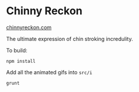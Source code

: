 Chinny Reckon
=============

[chinnyreckon.com](http://chinnyreckon.com)

The ultimate expression of chin stroking incredulity.

To build:

`npm install`

Add all the animated gifs into `src/i`

`grunt`
